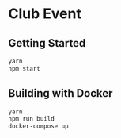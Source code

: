 # Club Event

## Getting Started

```bash
yarn
npm start
```

## Building with Docker

```bash
yarn
npm run build
docker-compose up
```
